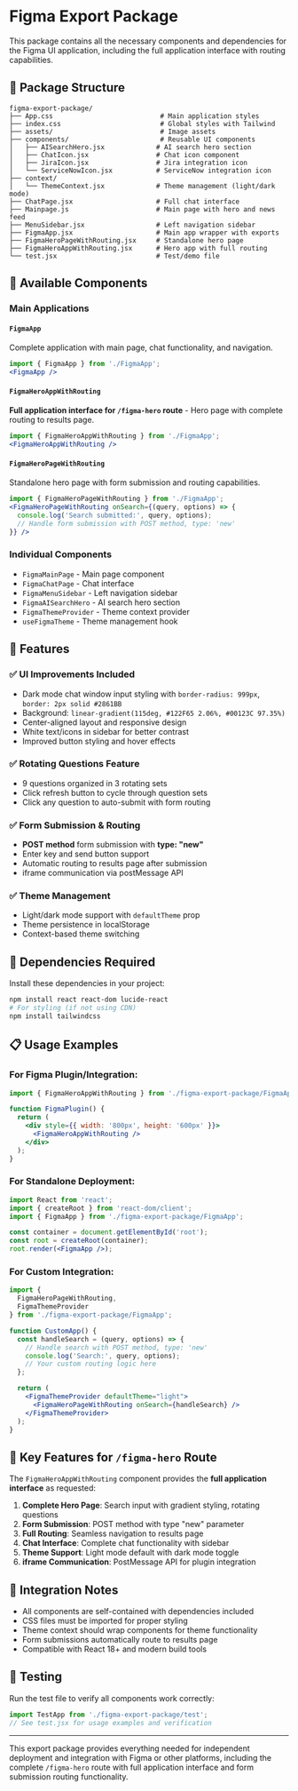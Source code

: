 # Figma Export Package

This package contains all the necessary components and dependencies for the Figma UI application, including the full application interface with routing capabilities.

## 📁 Package Structure

```
figma-export-package/
├── App.css                           # Main application styles
├── index.css                         # Global styles with Tailwind
├── assets/                           # Image assets
├── components/                       # Reusable UI components
│   ├── AISearchHero.jsx             # AI search hero section
│   ├── ChatIcon.jsx                 # Chat icon component
│   ├── JiraIcon.jsx                 # Jira integration icon
│   └── ServiceNowIcon.jsx           # ServiceNow integration icon
├── context/
│   └── ThemeContext.jsx             # Theme management (light/dark mode)
├── ChatPage.jsx                     # Full chat interface
├── Mainpage.js                      # Main page with hero and news feed
├── MenuSidebar.jsx                  # Left navigation sidebar
├── FigmaApp.jsx                     # Main app wrapper with exports
├── FigmaHeroPageWithRouting.jsx     # Standalone hero page
├── FigmaHeroAppWithRouting.jsx      # Hero app with full routing
└── test.jsx                         # Test/demo file
```

## 🚀 Available Components

### Main Applications

#### `FigmaApp`
Complete application with main page, chat functionality, and navigation.
```jsx
import { FigmaApp } from './FigmaApp';
<FigmaApp />
```

#### `FigmaHeroAppWithRouting` 
**Full application interface for `/figma-hero` route** - Hero page with complete routing to results page.
```jsx
import { FigmaHeroAppWithRouting } from './FigmaApp';
<FigmaHeroAppWithRouting />
```

#### `FigmaHeroPageWithRouting`
Standalone hero page with form submission and routing capabilities.
```jsx
import { FigmaHeroPageWithRouting } from './FigmaApp';
<FigmaHeroPageWithRouting onSearch={(query, options) => {
  console.log('Search submitted:', query, options);
  // Handle form submission with POST method, type: 'new'
}} />
```

### Individual Components

- `FigmaMainPage` - Main page component
- `FigmaChatPage` - Chat interface
- `FigmaMenuSidebar` - Left navigation sidebar
- `FigmaAISearchHero` - AI search hero section
- `FigmaThemeProvider` - Theme context provider
- `useFigmaTheme` - Theme management hook

## 🎨 Features

### ✅ UI Improvements Included
- Dark mode chat window input styling with `border-radius: 999px`, `border: 2px solid #2861BB`
- Background: `linear-gradient(115deg, #122F65 2.06%, #00123C 97.35%)`
- Center-aligned layout and responsive design
- White text/icons in sidebar for better contrast
- Improved button styling and hover effects

### ✅ Rotating Questions Feature
- 9 questions organized in 3 rotating sets
- Click refresh button to cycle through question sets
- Click any question to auto-submit with form routing

### ✅ Form Submission & Routing
- **POST method** form submission with **type: "new"**
- Enter key and send button support
- Automatic routing to results page after submission
- iframe communication via postMessage API

### ✅ Theme Management
- Light/dark mode support with `defaultTheme` prop
- Theme persistence in localStorage
- Context-based theme switching

## 🔧 Dependencies Required

Install these dependencies in your project:

```bash
npm install react react-dom lucide-react
# For styling (if not using CDN)
npm install tailwindcss
```

## 📋 Usage Examples

### For Figma Plugin/Integration:
```jsx
import { FigmaHeroAppWithRouting } from './figma-export-package/FigmaApp';

function FigmaPlugin() {
  return (
    <div style={{ width: '800px', height: '600px' }}>
      <FigmaHeroAppWithRouting />
    </div>
  );
}
```

### For Standalone Deployment:
```jsx
import React from 'react';
import { createRoot } from 'react-dom/client';
import { FigmaApp } from './figma-export-package/FigmaApp';

const container = document.getElementById('root');
const root = createRoot(container);
root.render(<FigmaApp />);
```

### For Custom Integration:
```jsx
import { 
  FigmaHeroPageWithRouting, 
  FigmaThemeProvider 
} from './figma-export-package/FigmaApp';

function CustomApp() {
  const handleSearch = (query, options) => {
    // Handle search with POST method, type: 'new'
    console.log('Search:', query, options);
    // Your custom routing logic here
  };

  return (
    <FigmaThemeProvider defaultTheme="light">
      <FigmaHeroPageWithRouting onSearch={handleSearch} />
    </FigmaThemeProvider>
  );
}
```

## 🌟 Key Features for `/figma-hero` Route

The `FigmaHeroAppWithRouting` component provides the **full application interface** as requested:

1. **Complete Hero Page**: Search input with gradient styling, rotating questions
2. **Form Submission**: POST method with type "new" parameter
3. **Full Routing**: Seamless navigation to results page
4. **Chat Interface**: Complete chat functionality with sidebar
5. **Theme Support**: Light mode default with dark mode toggle
6. **iframe Communication**: PostMessage API for plugin integration

## 🔗 Integration Notes

- All components are self-contained with dependencies included
- CSS files must be imported for proper styling
- Theme context should wrap components for theme functionality
- Form submissions automatically route to results page
- Compatible with React 18+ and modern build tools

## 🧪 Testing

Run the test file to verify all components work correctly:
```jsx
import TestApp from './figma-export-package/test';
// See test.jsx for usage examples and verification
```

---

This export package provides everything needed for independent deployment and integration with Figma or other platforms, including the complete `/figma-hero` route with full application interface and form submission routing functionality.
